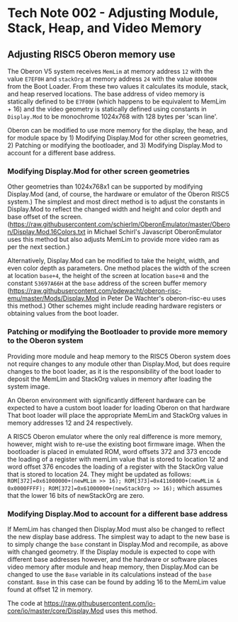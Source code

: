 # Tech Note 002 - Adjusting Module, Stack, Heap, and Video Memory
## Adjusting RISC5 Oberon memory use

The Oberon V5 system receives `MemLim` at memory address `12` with the value `E7EF0H` and `stackOrg` at memory address `24` with the value `800000H` from the Boot Loader. From these two values it calculates its module, stack, and heap reserved locations. The base address of video memory is statically defined to be `E7F00H` (which happens to be equivalent to MemLim + 16) and the video geometry is statically defined using constants in `Display.Mod` to be monochrome 1024x768 with 128 bytes per 'scan line'.

Oberon can be modified to use more memory for the display, the heap, and for module space by 1) Modifying Display.Mod for other screen geometries, 2) Patching or modifying the bootloader, and 3) Modifying Display.Mod to account for a different base address. 

### Modifying Display.Mod for other screen geometries

Other geometries than 1024x768x1 can be supported by modifying Display.Mod (and, of course, the hardware or emulator of the Oberon RISC5 system.) The simplest and most direct method is to adjust the constants in Display.Mod to reflect the changed width and height and color depth and base offset of the screen. (https://raw.githubusercontent.com/schierlm/OberonEmulator/master/Oberon/Display.Mod.16Colors.txt in Michael Schirl's Javascript OberonEmulator uses this method but also adjusts MemLim to provide more video ram as per the next section.)

Alternatively, Display.Mod can be modified to take the height, width, and even color depth as parameters. One method places the width of the screen at location `base+4`, the height of the screen at location `base+8` and the constant `53697A66H` at the `base` address of the screen buffer memory (https://raw.githubusercontent.com/pdewacht/oberon-risc-emu/master/Mods/Display.Mod in Peter De Wachter's oberon-risc-eu uses this method.) Other schemes might include reading hardware registers or obtaining values from the boot loader.

### Patching or modifying the Bootloader to provide more memory to the Oberon system

Providing more module and heap memory to the RISC5 Oberon system does not require changes to any module other than Display.Mod, but does require changes to the boot loader, as it is the responsibility of the boot loader to deposit the MemLim and StackOrg values in memory after loading the system image.

An Oberon environment with significantly different hardware can be expected to have a custom boot loader for loading Oberon on that hardware That boot loader will place the appropriate MemLim and StackOrg values in memory addresses 12 and 24 respectively.

A RISC5 Oberon emulator where the only real difference is more memory, however, might wish to re-use the existing boot firmware image. When the bootloader is placed in emulated ROM, word offsets 372 and 373 encode the loading of a register with memLim value that is stored to location 12 and word offset 376 encodes the loading of a register with the StackOrg value that is stored to location 24. They might be updated as follows: `ROM[372]=0x61000000+(newMLim >> 16); ROM[373]=0x41160000+(newMLim & 0x0000FFFF); ROM[372]=0x61000000+(newStackOrg >> 16);` which assumes that the lower 16 bits of newStackOrg are zero. 

### Modifying Display.Mod to account for a different base address

If MemLim has changed then Display.Mod must also be changed to reflect the new display base address. The simplest way to adapt to the new base is to simply change the `base` constant in Display.Mod and recompile, as above with changed geometry. If the Display module is expected to cope with different base addresses however, and the hardware or software places video memory after module and heap memory, then Display.Mod can be changed to use the `Base` variable in its calculations instead of the `base` constant. `Base` in this case can be found by adding 16 to the MemLim value found at offset 12 in memory.

The code at https://raw.githubusercontent.com/io-core/io/master/core/Display.Mod uses this method.


